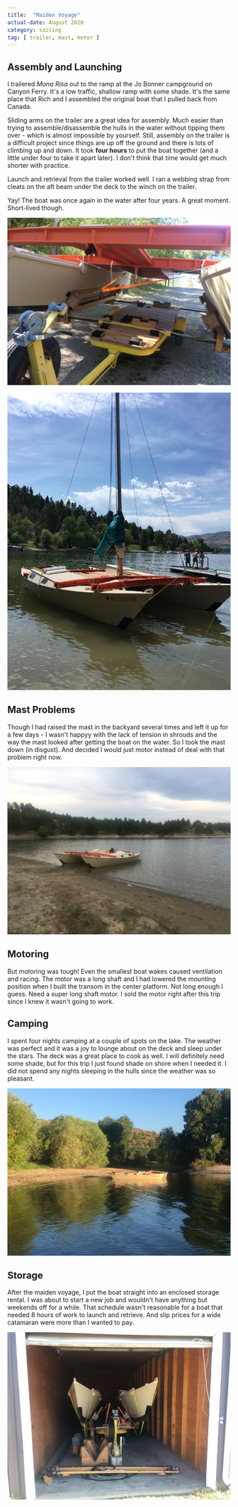 ```yaml
---
title:  "Maiden Voyage"
actual-date: August 2020
category: sailing
tag: [ trailer, mast, motor ]
---
```


## Assembly and Launching

I trailered *Mona Risa* out to the ramp at the Jo Bonner campground on Canyon Ferry. It's a low traffic, shallow ramp with some shade. It's the same place that Rich and I assembled the original boat that I pulled back from Canada.

Sliding arms on the trailer are a great idea for assembly. Much easier than trying to assemble/disassemble the hulls in the water without tipping them over - which is almost impossible by yourself. Still, assembly on the trailer is a difficult project since things are up off the ground and there is lots of climbing up and down. It took **four hours** to put the boat together (and a little under four to take it apart later). I don't think that time would get much shorter with practice.

Launch and retrieval from the trailer worked well. I ran a webbing strap from cleats on the aft beam under the deck to the winch on the trailer.

Yay! The boat was once again in the water after four years. A great moment. Short-lived though.

![Launch Setup](/assets/images/launch-setup.jpeg)

![Launched](/assets/images/launched.jpeg)

## Mast Problems

Though I had raised the mast in the backyard several times and left it up for a few days - I wasn't happyy with the lack of tension in shrouds and the way the mast looked after getting the boat on the water. So I took the mast down (in disgust). And decided I would just motor instead of deal with that problem right now.

![Without Mast](/assets/images/beached.jpeg)

## Motoring

But motoring was tough! Even the smallest boat wakes caused ventilation and racing. The motor was a long shaft and I had lowered the mounting position when I built the transom in the center platform. Not long enough I guess. Need a super long shaft motor. I sold the motor right after this trip since I knew it wasn't going to work.

## Camping

I spent four nights camping at a couple of spots on the lake. The weather was perfect and it was a joy to lounge about on the deck and sleep under the stars. The deck was a great place to cook as well. I will definitely need some shade, but for this trip I just found shade on shore when I needed it. I did not spend any nights sleeping in the hulls since the weather was so pleasant.

![Camp Spot](/assets/images/golden-light.jpeg)

## Storage

After the maiden voyage, I put the boat straight into an enclosed storage rental. I was about to start a new job and wouldn't have anything but weekends off for a while. That schedule wasn't reasonable for a boat that needed 8 hours of work to launch and retrieve. And slip prices for a wide catamaran were more than I wanted to pay.

![In Storage](/assets/images/storage.jpeg)
